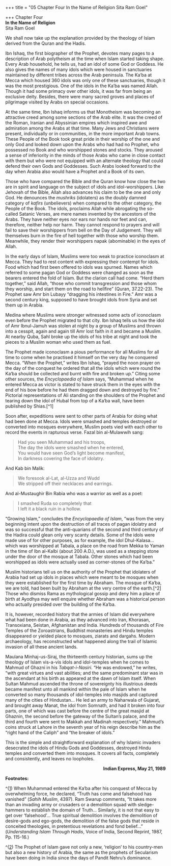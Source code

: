 +++
title = "05 Chapter Four In the Name of Religion Sita Ram Goel"

+++
Chapter Four  
**In the Name of Religion**  
Sita Ram Goel

We shall now take up the explanation provided by the theology of Islam derived from the Quran and the Hadis.

Ibn Ishaq, the first biographer of the Prophet, devotes many pages to a description of Arab polytheism at the time when Islam started taking shape.  Every Arab household, he tells us, had an idol of some God or Goddess.  He also gives the names of many idols which were housed in sanctuaries maintained by different tribes across the Arab peninsula. 
The Ka‘ba at Mecca which housed 360 idols was only one of these sanctuaries, though it was the most prestigious.  One of the idols in the Ka’ba was named Allah.  Though it had some primacy over other idols, it was far from being an exclusive deity.  Besides, there were many sacred groves and places of pilgrimage visited by Arabs on special occasions.

At the same time, Ibn Ishaq informs us that Monotheism was becoming an attractive creed among some sections of the Arab elite.  It was the creed of the Roman, Iranian and Abyssinian empires which inspired awe and admiration among the Arabs at that time.  Many Jews and Christians were present, individually or in communities, in the more important Arab towns.  These People of the Book took great pride in their worship of the one and only God and looked down upon the Arabs who had had no Prophet, who possessed no Book and who worshipped stones and stocks. 
They aroused a sense of inferiority in the minds of those Arabs who came in close contact with them but who were not equipped with an alternate theology that could defend their own Gods and Goddesses.  Such Arabs looked forward to the day when Arabia also would have a Prophet and a Book of its own.

Those who have compared the Bible and the Quran know how close the two are in spirit and language on the subject of idols and idol-worshippers.  Like Jehovah of the Bible, Allah also advances his claim to be the one and only God.  He denounces the *mushriks*
(idolaters) as the doubly damned category of *kafirs* (unbelievers) when
compared to the other category, the People of the Book.  The idols, proclaims Allah while abrogating the so-called Satanic Verses, are mere names invented by the ancestors of the Arabs.  They have neither eyes nor ears nor hands nor feet and can, therefore, neither help nor harm. 
They cannot respond to prayers and will fail to save their worshippers from bell on the Day of Judgement.  They will themselves burn in the fire of hell together with those who worship them.  Meanwhile, they render their worshippers napak (abominable) in the eyes of Allah.

In the early days of Islam, Muslims were too weak to practice iconoclasm at Mecca.  They had to rest content with expressing their contempt for idols.  Food which had first been offered to idols was spurned.  Names which referred to some pagan God or Goddess were changed as soon as the bearers entered the fold of Islam.  But the clarion call had come. 
“Herd them together,” said Allah, “those who commit transgression and those whom they worship, and start them on the road to hellfire” (Quran, 37.22-23). The Prophet saw Amr bin Lubayy “dragging his intestines in Fire.” Amr was a second century king, supposed to have brought idols from Syria and set them up in Arabia.

Medina where Muslims were stronger witnessed some acts of iconoclasm even before the Prophet migrated to that city.  Ibn Ishaq tells us how the idol of Amr Ibnul-Jamuh was stolen at night by a group of Muslims and thrown into a cesspit, again and again till Amr lost faith in it and became a Muslim.  At nearby Quba, Sahl broke up the idols of his tribe at night and took the pieces to a Muslim woman who used them as fuel.

The Prophet made iconoclasm a pious performance for all Muslims for all time to come when he practised it himself on the very day he conquered Mecca.  “When the Prophet,” writes Ibn Ishaq, “prayed the noon prayer on the day of the conquest he ordered that all the idols which were round the Ka‘ba should be collected and burnt with fire and broken up.” Citing some other sources, the *Encyclopaedia of Islam* says, “Muhammad when he entered Mecca as victor is stated to have struck them in the eyes with the end of his bow before he had them dragged down and destroyed by fire.” Pictorial representations of Ali standing on the shoulders of the Prophet and tearing down the idol of Hubal from top of a Ka‘ba wall, have been published by Shias.[^1]

Soon after, expeditions were sent to other parts of Arabia for doing what had been done at Mecca.  Idols were smashed and temples destroyed or converted into mosques everywhere, Muslim poets vied with each other to record the events in rapturous verse.  Fazal bin al-Mulawwih sang:

> Had you seen Muhammad and his troops,  
> The day the idols were smashed when he entered,  
> You would have seen God’s light become manifest,  
> In darkness covering the face of idolatry.

And Kab bin Malik:

> We foresook al-Lat, al-Uzza and Wudd  
> We stripped off their necklaces and earrings.

And al-Mustaughir Bin Rabia who was a warrior as well as a poet:

> I smashed Ruda so completely that  
> I left it a black ruin in a hollow.

“Growing Islam,” concludes the *Encyclopaedia of Islam*, “was from the very beginning intent upon the destruction of all traces of pagan idolatry and was so successful that the anti-quarians of the second and third century of the Hadira could glean only very scanty details.  Some of the idols were made use of for other purposes, as for example, the idol Dhul-Kalasa… which was worshipped at Tabala, a place on the road from Mekka to Yaman in the time of Ibn al-Kalbi (about 200 A.D.), was used as a stepping stone under the door of the mosque at Tabala.  Other stones which had been worshipped as idols were actually used as corner-stones of the Ka‘ba.”

Muslim historians tell us on the authority of the Prophet that idolaters of Arabia had set up idols in places which were meant to be mosques when they were established for the first time by Abraham.  The mosque of Ka‘ba, we are told, had been built by Abraham at the very centre of the earth.[^2]  Those who dismiss Rama as mythological gossip and deny him a place of birth at Ayodhya may well enquire whether Abraham was a historical person who actually presided over the building of the Ka‘ba.

It is, however, recorded history that the armies of Islam did everywhere what had been done in Arabia, as they advanced into Iran, Khorasan, Transoxiana, Seistan, Afghanistan and India.  Hundreds of thousands of Fire Temples of the Zoroastrians, Buddhist monasteries and Hindu temples disappeared or yielded place to mosques, ziarats and dargahs.  Modern archaeology, has reconstructed what happened along the trail of Islamic invasion of all these ancient lands.

Maulana Minhaj-us-Siraj, the thirteenth century historian, sums up the theology of Islam vis-a-vis idols and idol-temples when he comes to Mahmud of Ghazni in his *Tabqat-i-Nasiri*. “He was endowed,” he writes, “with great virtues and vast abilities; and the same predominant star was in the ascendant at his birth as appeared at the dawn of Islam itself.  When Sultan Mahmud ascended the throne of sovereignty his illustrious deeds became manifest unto all mankind within the pale of Islam when he converted so many thousands of idol-temples into masjids and captured many of the cities of Hindustan… He led an army to Naharwala of Gujarat, and brought away Manat, the idol from Somnath, and had it broken into four parts, one of which was cast before the centre of the great masjid at Ghaznin, the second before the gateway of the Sultan’s palace, and the third and fourth were sent to Makkah and Madinah respectively.” Mahmud’s coins struck at Lahore in the seventh year of his reign describe him as the “right hand of the Caliph” and “the breaker of idols.”

This is the simple and straightforward explanation of why Islamic invaders desecrated the idols of Hindu Gods and Goddesses, destroyed Hindu temples and converted them into mosques.  It covers all facts, completely and consistently, and leaves no loopholes.

<div align="right">

**Indian Express, May 21, 1989**

</div>

  

**Footnotes:**

^([1](#1a)) When Muhammad entered the Ka‘ba after his conquest of Mecca by overwhelming force, he declared, “Truth has come and falsehood has vanished” (*Sahih Muslim*, 4397).  Ram Swarup comments, “It takes more than an invading army or crusaders or a demolition squad with sledge-hammers to establish the domain of Truth… Similarly, it is not that easy to get over ‘falsehood’… True spiritual demolition involves the demolition of desire-gods and ego-gods, the demolition of the false gods that reside in conceited theologies, in pretentious revelations and fond belief…” (*Understanding Islam Through Hadis*, Voice of India, Second Reprint, 1987, Pp. 115-16.)

^([2](#2a)) The Prophet of Islam gave not only a new, ‘religion’ to his country-men but also a new history of Arabia, the same as the prophets of Secularism have been doing in India since the days of Pandit Nehru’s dominance.
